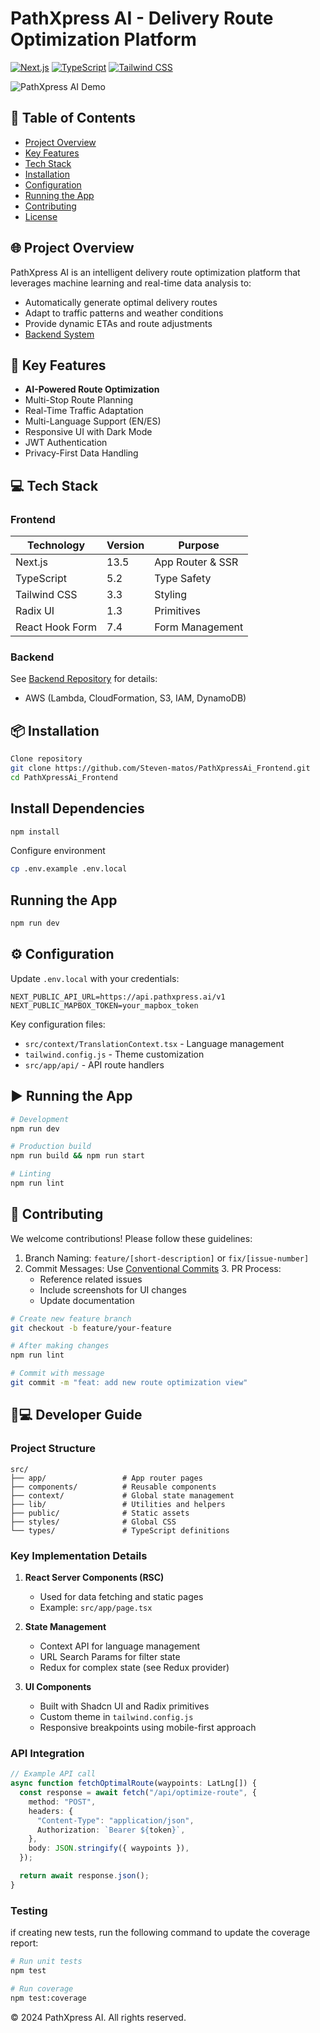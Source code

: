 # PathXpress AI - Delivery Route Optimization Platform

[![Next.js](https://img.shields.io/badge/Next.js-13.5.4-000000?logo=next.js)](https://nextjs.org/)
[![TypeScript](https://img.shields.io/badge/TypeScript-5.2.2-3178C6?logo=typescript)](https://www.typescriptlang.org/)
[![Tailwind CSS](https://img.shields.io/badge/Tailwind_CSS-3.3.3-06B6D4?logo=tailwind-css)](https://tailwindcss.com/)

![PathXpress AI Demo](public/demo-screenshot.png)

## 📖 Table of Contents

- [Project Overview](#-project-overview)
- [Key Features](#-key-features)
- [Tech Stack](#-tech-stack)
- [Installation](#-installation)
- [Configuration](#-configuration)
- [Running the App](#-running-the-app)
- [Contributing](#-contributing)
- [License](#-license)

## 🌐 Project Overview

PathXpress AI is an intelligent delivery route optimization platform that leverages machine learning and real-time data analysis to:

- Automatically generate optimal delivery routes
- Adapt to traffic patterns and weather conditions
- Provide dynamic ETAs and route adjustments
- [Backend System](https://github.com/Steven-matos/PathXpressAi_Backend)

## 🚀 Key Features

- **AI-Powered Route Optimization**
- Multi-Stop Route Planning
- Real-Time Traffic Adaptation
- Multi-Language Support (EN/ES)
- Responsive UI with Dark Mode
- JWT Authentication
- Privacy-First Data Handling

## 💻 Tech Stack

### Frontend

| Technology      | Version | Purpose          |
| --------------- | ------- | ---------------- |
| Next.js         | 13.5    | App Router & SSR |
| TypeScript      | 5.2     | Type Safety      |
| Tailwind CSS    | 3.3     | Styling          |
| Radix UI        | 1.3     | Primitives       |
| React Hook Form | 7.4     | Form Management  |

### Backend

See [Backend Repository](https://github.com/Steven-matos/PathXpressAi_Backend) for details:

- AWS (Lambda, CloudFormation, S3, IAM, DynamoDB)

## 📦 Installation

```bash
Clone repository
git clone https://github.com/Steven-matos/PathXpressAi_Frontend.git
cd PathXpressAi_Frontend
```

## Install Dependencies

```bash
npm install
```

Configure environment

```bash
cp .env.example .env.local
```

## Running the App

```bash
npm run dev
```

## ⚙️ Configuration

Update `.env.local` with your credentials:

```env
NEXT_PUBLIC_API_URL=https://api.pathxpress.ai/v1
NEXT_PUBLIC_MAPBOX_TOKEN=your_mapbox_token
```

Key configuration files:

- `src/context/TranslationContext.tsx` - Language management
- `tailwind.config.js` - Theme customization
- `src/app/api/` - API route handlers

## ▶️ Running the App

```bash
# Development
npm run dev

# Production build
npm run build && npm run start

# Linting
npm run lint

```

## 🤝 Contributing

We welcome contributions! Please follow these guidelines:

1. Branch Naming: `feature/[short-description]` or `fix/[issue-number]`
2. Commit Messages: Use [Conventional Commits](https://www.conventionalcommits.org/) 3. PR Process:
   - Reference related issues
   - Include screenshots for UI changes
   - Update documentation

```bash
# Create new feature branch
git checkout -b feature/your-feature

# After making changes
npm run lint

# Commit with message
git commit -m "feat: add new route optimization view"
```

## 🧑💻 Developer Guide

### Project Structure

```
src/
├── app/                 # App router pages
├── components/          # Reusable components
├── context/             # Global state management
├── lib/                 # Utilities and helpers
├── public/              # Static assets
├── styles/              # Global CSS
└── types/               # TypeScript definitions
```

### Key Implementation Details

1. **React Server Components (RSC)**

   - Used for data fetching and static pages
   - Example: `src/app/page.tsx`

2. **State Management**

   - Context API for language management
   - URL Search Params for filter state
   - Redux for complex state (see Redux provider)

3. **UI Components**
   - Built with Shadcn UI and Radix primitives
   - Custom theme in `tailwind.config.js`
   - Responsive breakpoints using mobile-first approach

### API Integration

```typescript
// Example API call
async function fetchOptimalRoute(waypoints: LatLng[]) {
  const response = await fetch("/api/optimize-route", {
    method: "POST",
    headers: {
      "Content-Type": "application/json",
      Authorization: `Bearer ${token}`,
    },
    body: JSON.stringify({ waypoints }),
  });

  return await response.json();
}
```

### Testing

if creating new tests, run the following command to update the coverage report:

```bash
# Run unit tests
npm test

# Run coverage
npm test:coverage
```

© 2024 PathXpress AI. All rights reserved.
